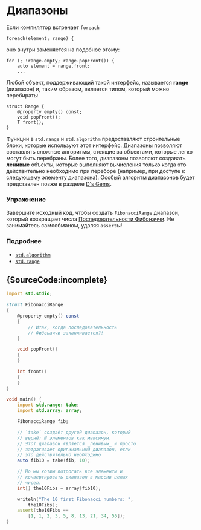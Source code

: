 # Диапазоны

Если компилятор встречает `foreach`

    foreach(element; range) {

оно внутри заменяется на подобное этому:

    for (; !range.empty; range.popFront()) {
        auto element = range.front;
        ...

Любой объект, поддерживающий такой интерфейс, называется **range** (диапазон)
и, таким образом, является типом, который можно перебирать:

    struct Range {
        @property empty() const;
        void popFront();
        T front();
    }

Функции в `std.range` и `std.algorithm` предоставляют строительные блоки,
которые используют этот интерфейс. Диапазоны позволяют составлять сложные
алгоритмы, стоящие за объектами, которые легко могут быть перебраны.
Более того, диапазоны позволяют создавать **ленивые** объекты, которые выполняют
вычисления только когда это действительно необходимо при переборе (например,
при доступе к следующему элементу диапазона).
Особый алгоритм диапазонов будет представлен позже в разделе [D's Gems](gems/range-algorithms).

### Упражнение

Завершите исходный код, чтобы создать `FibonacciRange` диапазон,
который возвращает числа [Последовательности Фибоначчи](https://ru.wikipedia.org/wiki/Числа_Фибоначчи).
Не занимайтесь самообманом, удаляя `assert`ы!

### Подробнее

- [`std.algorithm`](http://dlang.org/phobos/std_algorithm.html)
- [`std.range`](http://dlang.org/phobos/std_range.html)

## {SourceCode:incomplete}

```d
import std.stdio;

struct FibonacciRange
{
    @property empty() const
    {
        // Итак, когда последовательность
        // Фибоначчи заканчивается?!
    }

    void popFront()
    {
    }

    int front()
    {
    }
}

void main() {
    import std.range: take;
    import std.array: array;

    FibonacciRange fib;

    // `take` создаёт другой диапазон, который
    // вернёт N элементов как максимум.
    // Этот диапазон является _ленивым_ и просто
    // затрагивает оригинальный диапазон, если
    // это действительно необходимо
    auto fib10 = take(fib, 10);

    // Но мы хотим потрогать все элементы и
    // конвертировать диапазон в массив целых
    // чисел.
    int[] the10Fibs = array(fib10);

    writeln("The 10 first Fibonacci numbers: ",
        the10Fibs);
    assert(the10Fibs ==
        [1, 1, 2, 3, 5, 8, 13, 21, 34, 55]);
}
```
